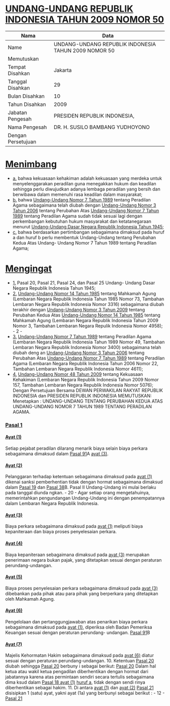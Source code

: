 # [UNDANG-UNDANG REPUBLIK INDONESIA TAHUN 2009 NOMOR 50](http://example.org/legal/document/uu/2009/50)

| Nama | Data |
| ------ | ----- |
|Name|UNDANG-UNDANG REPUBLIK INDONESIA TAHUN 2009 NOMOR 50|
|Memutuskan||
|Tempat Disahkan|Jakarta|
|Tanggal Disahkan|29|
|Bulan Disahkan|10|
|Tahun Disahkan|2009|
|Jabatan Pengesah|PRESIDEN REPUBLIK INDONESIA,|
|Nama Pengesah|DR. H. SUSILO BAMBANG YUDHOYONO|
|Dengan Persetujuan||
# [Menimbang](http://example.org/legal/document/uu/2009/50/menimbang)

* [a.](http://example.org/legal/document/uu/2009/50/menimbang/point/a) bahwa kekuasaan kehakiman adalah kekuasaan yang merdeka untuk menyelenggarakan peradilan guna menegakkan hukum dan keadilan sehingga perlu diwujudkan adanya lembaga peradilan yang bersih dan berwibawa dalam memenuhi rasa keadilan dalam masyarakat;
* [b.](http://example.org/legal/document/uu/2009/50/menimbang/point/b) bahwa [Undang-Undang Nomor 7 Tahun 1989](http://example.org/legal/document/uu/1989/7) tentang Peradilan Agama sebagaimana telah diubah dengan [Undang-Undang Nomor 3 Tahun 2006](http://example.org/legal/document/uu/2006/3) tentang Perubahan Atas [Undang-Undang Nomor 7 Tahun 1989](http://example.org/legal/document/uu/1989/7) tentang Peradilan Agama sudah tidak sesuai lagi dengan perkembangan kebutuhan hukum masyarakat dan ketatanegaraan menurut [Undang-Undang Dasar Negara Republik Indonesia Tahun 1945](http://example.org/legal/document/uu);
* [c.](http://example.org/legal/document/uu/2009/50/menimbang/point/c) bahwa berdasarkan pertimbangan sebagaimana dimaksud pada huruf a dan huruf b perlu membentuk Undang-Undang tentang Perubahan Kedua Atas Undang- Undang Nomor 7 Tahun 1989 tentang Peradilan Agama;
# [Mengingat](http://example.org/legal/document/uu/2009/50/mengingat)

* [1.](http://example.org/legal/document/uu/2009/50/mengingat/point/0001) Pasal 20, Pasal 21, Pasal 24, dan Pasal 25 Undang- Undang Dasar Negara Republik Indonesia Tahun 1945;
* [2.](http://example.org/legal/document/uu/2009/50/mengingat/point/0002) [Undang-Undang Nomor 14 Tahun 1985](http://example.org/legal/document/uu/1985/14) tentang Mahkamah Agung (Lembaran Negara Republik Indonesia Tahun 1985 Nomor 73, Tambahan Lembaran Negara Republik Indonesia Nomor 3316) sebagaimana diubah terakhir dengan [Undang-Undang Nomor 3 Tahun 2009](http://example.org/legal/document/uu/2009/3) tentang Perubahan Kedua Atas [Undang-Undang Nomor 14 Tahun 1985](http://example.org/legal/document/uu/1985/14) tentang Mahkamah Agung (Lembaran Negara Republik Indonesia Tahun 2009 Nomor 3, Tambahan Lembaran Negara Repulik Indonesia Nomor 4958); - 2 -
* [3.](http://example.org/legal/document/uu/2009/50/mengingat/point/0003) [Undang-Undang Nomor 7 Tahun 1989](http://example.org/legal/document/uu/1989/7) tentang Peradilan Agama (Lembaran Negara Republik Indonesia Tahun 1989 Nomor 49, Tambahan Lembaran Negara Republik Indonesia Nomor 3400) sebagaimana telah diubah deng an [Undang-Undang Nomor 3 Tahun 2006](http://example.org/legal/document/uu/2006/3) tentang Perubahan Atas [Undang-Undang Nomor 7 Tahun 1989](http://example.org/legal/document/uu/1989/7) tentang Peradilan Agama (Lembaran Negara Republik Indonesia Tahun 2006 Nomor 22, Tambahan Lembaran Negara Republik Indonesia Nomor 4611);
* [4.](http://example.org/legal/document/uu/2009/50/mengingat/point/0004) [Undang-Undang Nomor 48 Tahun 2009](http://example.org/legal/document/uu/2009/48) tentang Kekuasaan Kehakiman (Lembaran Negara Republik Indonesia Tahun 2009 Nomor 157, Tambahan Lembaran Negara Republik Indonesia Nomor 5076); Dengan Persetujuan Bersama DEWAN PERWAKILAN RAKYAT REPUBLIK INDONESIA dan PRESIDEN REPUBLIK INDONESIA MEMUTUSKAN: Menetapkan : UNDANG-UNDANG TENTANG PERUBAHAN KEDUA ATAS UNDANG-UNDANG NOMOR 7 TAHUN 1989 TENTANG PERADILAN AGAMA.

### [Pasal 1](http://example.org/legal/document/uu/2009/50/pasal/0001)

#### [Ayat (1)](http://example.org/legal/document/uu/2009/50/pasal/0001/version/20091029/ayat/0001)
Setiap pejabat peradilan dilarang menarik biaya selain biaya perkara sebagaimana dimaksud dalam [Pasal 91](http://example.org/legal/document/uu/2009/50/pasal/0091)A [ayat (3)](http://example.org/legal/document/uu/2009/50/pasal/0001/version/20091029/ayat/0003).

#### [Ayat (2)](http://example.org/legal/document/uu/2009/50/pasal/0001/version/20091029/ayat/0002)
Pelanggaran terhadap ketentuan sebagaimana dimaksud pada [ayat (1)](http://example.org/legal/document/uu/2009/50/pasal/0001/version/20091029/ayat/0001) dikenai sanksi pemberhentian tidak dengan hormat sebagaimana dimaksud dalam [Pasal 19](http://example.org/legal/document/uu/2009/50/pasal/0019) dan [Pasal 38](http://example.org/legal/document/uu/2009/50/pasal/0038)B. Pasal II Undang-Undang ini mulai berlaku pada tanggal diunda ngkan. - 20 - Agar setiap orang mengetahuinya, memerintahkan pengundangan Undang-Undang ini dengan penempatannya dalam Lembaran Negara Republik Indonesia.

#### [Ayat (3)](http://example.org/legal/document/uu/2009/50/pasal/0001/version/20091029/ayat/0003)
Biaya perkara sebagaimana dimaksud pada [ayat (1)](http://example.org/legal/document/uu/2009/50/pasal/0001/version/20091029/ayat/0001) meliputi biaya kepaniteraan dan biaya proses penyelesaian perkara.

#### [Ayat (4)](http://example.org/legal/document/uu/2009/50/pasal/0001/version/20091029/ayat/0004)
Biaya kepaniteraan sebagaimana dimaksud pada [ayat (3)](http://example.org/legal/document/uu/2009/50/pasal/0001/version/20091029/ayat/0003) merupakan penerimaan negara bukan pajak, yang ditetapkan sesuai dengan peraturan perundang-undangan.

#### [Ayat (5)](http://example.org/legal/document/uu/2009/50/pasal/0001/version/20091029/ayat/0005)
Biaya proses penyelesaian perkara sebagaimana dimaksud pada [ayat (3)](http://example.org/legal/document/uu/2009/50/pasal/0001/version/20091029/ayat/0003) dibebankan pada pihak atau para pihak yang berperkara yang ditetapkan oleh Mahkamah Agung.

#### [Ayat (6)](http://example.org/legal/document/uu/2009/50/pasal/0001/version/20091029/ayat/0006)
Pengelolaan dan pertanggungjawaban atas penarikan biaya perkara sebagaimana dimaksud pada [ayat (1)](http://example.org/legal/document/uu/2009/50/pasal/0001/version/20091029/ayat/0001), diperiksa oleh Badan Pemeriksa Keuangan sesuai dengan peraturan perundang- undangan. [Pasal 91](http://example.org/legal/document/uu/2009/50/pasal/0091)B

#### [Ayat (7)](http://example.org/legal/document/uu/2009/50/pasal/0001/version/20091029/ayat/0007)
Majelis Kehormatan Hakim sebagaimana dimaksud pada [ayat (6)](http://example.org/legal/document/uu/2009/50/pasal/0001/version/20091029/ayat/0006) diatur sesuai dengan peraturan perundang-undangan. 10. Ketentuan [Pasal 20](http://example.org/legal/document/uu/2009/50/pasal/0020) diubah sehingga [Pasal 20](http://example.org/legal/document/uu/2009/50/pasal/0020) berbuny i sebagai berikut: [Pasal 20](http://example.org/legal/document/uu/2009/50/pasal/0020) Dalam hal ketua atau wakil ketua pengadilan diberhentikan dengan hormat dari jabatannya karena atas permintaan sendiri secara tertulis sebagaimana dima ksud dalam [Pasal 18 ayat (1)](http://example.org/legal/document/uu/2009/50/pasal/0001/version/20091029/ayat/0001) [huruf a](http://example.org/legal/document/uu/2009/50/pasal/0001/version/20091029/point/a), tidak dengan sendi rinya diberhentikan sebagai hakim. 11. Di antara [ayat (1)](http://example.org/legal/document/uu/2009/50/pasal/0001/version/20091029/ayat/0001) dan [ayat (2)](http://example.org/legal/document/uu/2009/50/pasal/0001/version/20091029/ayat/0002) [Pasal 21](http://example.org/legal/document/uu/2009/50/pasal/0021) disisipkan 1 (satu) ayat, yakni ayat (1a) yang berbunyi sebagai berikut : - 12 - [Pasal 21](http://example.org/legal/document/uu/2009/50/pasal/0021)
